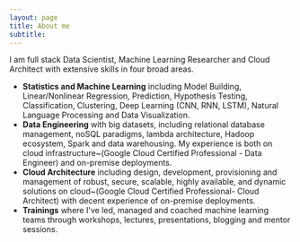 ```yaml
---
layout: page
title: About me
subtitle: 
---
```



I am full stack Data Scientist, Machine Learning Researcher and Cloud Architect with extensive skills in four broad areas. 

- **Statistics and Machine Learning** including Model Building, Linear/Nonlinear Regression, Prediction, Hypothesis Testing, Classification, Clustering, Deep Learning (CNN, RNN, LSTM), Natural Language Processing and Data Visualization. 
- **Data Engineering** with big datasets, including relational database management, noSQL paradigms, lambda architecture, Hadoop ecosystem, Spark and data warehousing. My experience is both on cloud infrastructure~(Google Cloud Certified Professional - Data Engineer) and on-premise deployments.
- **Cloud Architecture** including design, development, provisioning and management of robust, secure, scalable, highly available, and dynamic solutions on cloud~(Google Cloud Certified Professional- Cloud Architect) with decent experience of on-premise deployments.
- **Trainings** where I've led, managed and coached machine learning teams through workshops, lectures, presentations, blogging and mentor sessions.

<!---It's a work in progress. Here is what I do know about me, but please let me know if you know more!

- Stereotypical geek; fanboy of comics, animes, mangas and fantasy novels.
- Voracious reader. Suggest me a book; I'll read it in a couple of days and start judging you for recommending it to me for the rest of our lives.
- I'm not good at dancing, but play the music and I'll dance nevertheless, unless my family members are around.
- I'd like to say swimming and horse riding - yes; I'd very much want to say that. Oh and skiing!
- I've been working in the domain of Data Science, Big Data, Machine learning and signal processing for the past six years.
- Love mathematics and teaching!-->


